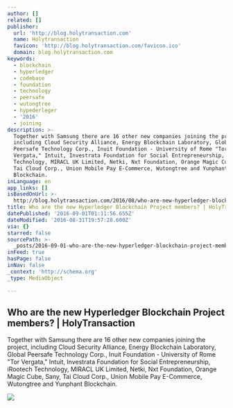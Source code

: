 ```yaml
---
author: []
related: []
publisher:
  url: 'http://blog.holytransaction.com'
  name: Holytransaction
  favicon: 'http://blog.holytransaction.com/favicon.ico'
  domain: blog.holytransaction.com
keywords:
  - blockchain
  - hyperledger
  - codebase
  - foundation
  - technology
  - peersafe
  - wutongtree
  - hypederleger
  - '2016'
  - joining
description: >-
  Together with Samsung there are 16 other new companies joining the project,
  including Cloud Security Alliance, Energy Blockchain Laboratory, Global
  Peersafe Technology Corp., Inuit Foundation - University of Rome "Tor
  Vergata," Intuit, Investrata Foundation for Social Entrepreneurship, iRootech
  Technology, MIRACL UK Limited, Netki, Nxt Foundation, Orange Magic Cube, Sany,
  Tai Cloud Corp., Union Mobile Pay E-Commerce, Wutongtree and Yunphant
  Blockchain.
inLanguage: en
app_links: []
isBasedOnUrl: >-
  http://blog.holytransaction.com/2016/08/who-are-new-hyperledger-blockchain.html
title: Who are the new Hyperledger Blockchain Project members? | HolyTransaction
datePublished: '2016-09-01T01:11:56.655Z'
dateModified: '2016-08-31T19:57:28.600Z'
via: {}
starred: false
sourcePath: >-
  _posts/2016-09-01-who-are-the-new-hyperledger-blockchain-project-members-or-ho.md
inFeed: true
hasPage: false
inNav: false
_context: 'http://schema.org'
_type: MediaObject

---
```

<article style=""><h1>Who are the new Hyperledger Blockchain Project members? | HolyTransaction</h1><p>Together with Samsung there are 16 other new companies joining the project, including Cloud Security Alliance, Energy Blockchain Laboratory, Global Peersafe Technology Corp., Inuit Foundation - University of Rome "Tor Vergata," Intuit, Investrata Foundation for Social Entrepreneurship, iRootech Technology, MIRACL UK Limited, Netki, Nxt Foundation, Orange Magic Cube, Sany, Tai Cloud Corp., Union Mobile Pay E-Commerce, Wutongtree and Yunphant Blockchain.</p><img src="https://3.bp.blogspot.com/-jLkKn3ANADg/V8cA1vc9mrI/AAAAAAAAAvM/jfy0B60vvHQWf6rtDqM3wrocfsvZSC4WACLcB/w1200-h630-p-nu/business-card-1525590.jpg" /></article>